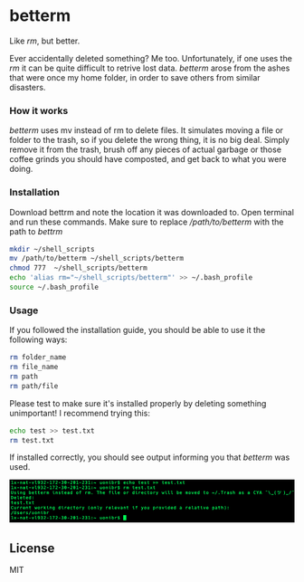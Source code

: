 # betterm

Like *rm*, but better.

Ever accidentally deleted something? Me too. Unfortunately, if one uses the *rm* it can be quite difficult to retrive lost data. *betterm* arose from the ashes that were once my home folder, in order to save others from similar disasters. 


### How it works

*betterm* uses mv instead of rm to delete files. It simulates moving a file or folder to the trash, so if you delete the wrong thing, it is no big deal. Simply remove it from the trash, brush off any pieces of actual garbage or those coffee grinds you should have composted, and get back to what you were doing.



### Installation

Download bettrm and note the location it was downloaded to. Open terminal and run these commands. Make sure to replace */path/to/betterm* with the path to *bettrm*


```bash
mkdir ~/shell_scripts
mv /path/to/betterm ~/shell_scripts/betterm
chmod 777  ~/shell_scripts/betterm
echo 'alias rm="~/shell_scripts/betterm"' >> ~/.bash_profile
source ~/.bash_profile
```

### Usage

If you followed the installation guide, you should be able to use it the following ways:

```bash
rm folder_name
rm file_name
rm path
rm path/file
```

Please test to make sure it's installed properly by deleting something unimportant! I recommend trying this:
```bash
echo test >> test.txt
rm test.txt
```
If installed correctly, you should see output informing you that *betterm* was used.

![Alt text](./demo.png?raw=true "Title")

License
----

MIT
